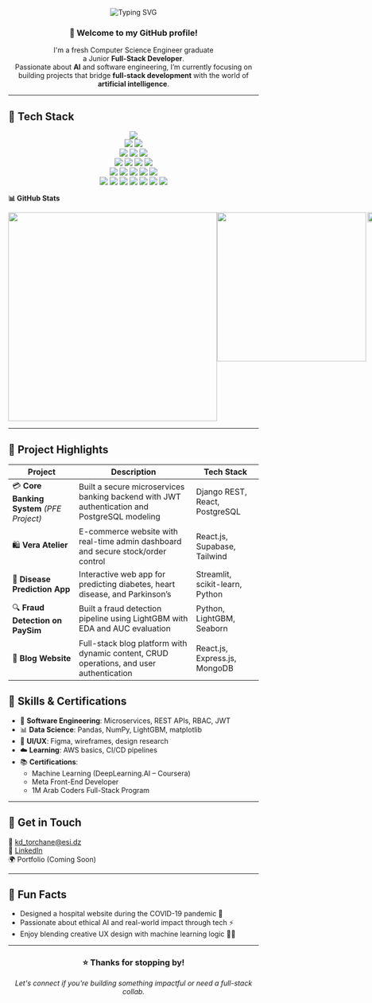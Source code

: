 <!-- Animated Typing Banner -->
<p align="center">
  <img src="https://readme-typing-svg.demolab.com?font=Fira+Code&weight=500&pause=1000&color=4F46E5&center=true&vCenter=true&width=600&lines=Hi%2C+I'm+Djihane+Torchane+%F0%9F%91%A9%E2%80%8D%F0%9F%92%BB;Full+Stack+Developer+%7C+AI+Enthusiast;Always+Learning+%7C+Always+Building" alt="Typing SVG" />
</p>

<div align="center">

### 👋 Welcome to my GitHub profile!

I'm a fresh Computer Science Engineer graduate  
a Junior **Full-Stack Developer**.  
Passionate about **AI** and software engineering, I’m currently focusing on  
building projects that bridge **full-stack development** with the world of **artificial intelligence**.  

</div>

---

## 🔧 Tech Stack


<p align="center">
  <!-- Top -->
  <img src="https://skillicons.dev/icons?i=js" />
  
  <!-- Second row -->
  <br/>
  <img src="https://skillicons.dev/icons?i=ts" />
  <img src="https://skillicons.dev/icons?i=react" />
  
  <!-- Third row -->
  <br/>
  <img src="https://skillicons.dev/icons?i=next" />
  <img src="https://skillicons.dev/icons?i=html" />
  <img src="https://skillicons.dev/icons?i=css" />
  
  <!-- Fourth row -->
  <br/>
  <img src="https://skillicons.dev/icons?i=tailwind" />
  <img src="https://skillicons.dev/icons?i=nodejs" />
  <img src="https://skillicons.dev/icons?i=express" />
  <img src="https://skillicons.dev/icons?i=django" />
  
  <!-- Fifth row -->
  <br/>
  <img src="https://skillicons.dev/icons?i=fastapi" />
  <img src="https://skillicons.dev/icons?i=python" />
  <img src="https://skillicons.dev/icons?i=postgres" />
  <img src="https://skillicons.dev/icons?i=mysql" />
  <img src="https://skillicons.dev/icons?i=mongodb" />
  
  <!-- Sixth row -->
  <br/>
  <img src="https://skillicons.dev/icons?i=git" />
  <img src="https://skillicons.dev/icons?i=github" />
  <img src="https://skillicons.dev/icons?i=figma" />
  <img src="https://skillicons.dev/icons?i=vscode" />
  <img src="https://skillicons.dev/icons?i=aws" />
  <img src="https://skillicons.dev/icons?i=linux" />
  <img src="https://skillicons.dev/icons?i=postman" />
</p>








**📊 GitHub Stats**



<div style="display: flex; " align="center" g>
  <img src="https://github-readme-streak-stats.herokuapp.com?user=djihane19&theme=tokyonight" width="420px"/>
  <img src="https://github-readme-stats.vercel.app/api/top-langs/?username=djihane19&layout=compact&theme=tokyonight" width="300px" />
  <img src="https://github-readme-activity-graph.vercel.app/graph?username=djihane19&theme=tokyo-night&hide_border=true" width="75%"/>
</div>


---

## 🚀 Project Highlights

| Project | Description | Tech Stack |
|--------|-------------|------------|
| 💳 **Core Banking System** *(PFE Project)* | Built a secure microservices banking backend with JWT authentication and PostgreSQL modeling | Django REST, React, PostgreSQL |
| 🛍️ **Vera Atelier** | E-commerce website with real-time admin dashboard and secure stock/order control | React.js, Supabase, Tailwind |
| 🧠 **Disease Prediction App** | Interactive web app for predicting diabetes, heart disease, and Parkinson’s | Streamlit, scikit-learn, Python |
| 🔍 **Fraud Detection on PaySim** | Built a fraud detection pipeline using LightGBM with EDA and AUC evaluation | Python, LightGBM, Seaborn |
| 📝 **Blog Website** | Full-stack blog platform with dynamic content, CRUD operations, and user authentication | React.js, Express.js, MongoDB |



## 🧠 Skills & Certifications

- 🧩 **Software Engineering**: Microservices, REST APIs, RBAC, JWT
- 📊 **Data Science**: Pandas, NumPy, LightGBM, matplotlib
- 🎨 **UI/UX**: Figma, wireframes, design research
- ☁️ **Learning**: AWS basics, CI/CD pipelines
- 📚 **Certifications**:
  - Machine Learning (DeepLearning.AI – Coursera)
  - Meta Front-End Developer
  - 1M Arab Coders Full-Stack Program

---



## 💬 Get in Touch

📧 kd_torchane@esi.dz  
💼 [LinkedIn](https://www.linkedin.com/in/dji-hane-b92818276/)  
🌍 Portfolio (Coming Soon)

---

## 🎯 Fun Facts

- Designed a hospital website during the COVID-19 pandemic 🏥  
- Passionate about ethical AI and real-world impact through tech ⚡  
- Enjoy blending creative UX design with machine learning logic 🎨🤖

---

<div align="center">

### ⭐ Thanks for stopping by!
_Let's connect if you're building something impactful or need a full-stack collab._

</div>
